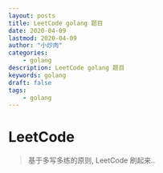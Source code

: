 ```yaml
---
layout: posts
title: LeetCode golang 题目
date: 2020-04-09
lastmod: 2020-04-09
author: "小炒肉"
categories: 
    - golang
description: LeetCode golang 题目
keywords: golang
draft: false
tags:
    - golang
---
```


# LeetCode

> 基于多写多练的原则, LeetCode 刷起来..





